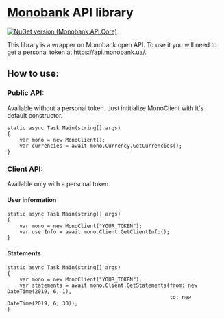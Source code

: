 # [Monobank](https://www.monobank.ua) API library
[![NuGet version (Monobank.API.Core)](https://img.shields.io/nuget/v/Monobank.API.Core.svg?style=flat-square)](https://www.nuget.org/packages/Monobank.API.Core/)

This library is a wrapper on Monobank open API. To use it you will need to get a personal token at https://api.monobank.ua/.
## How to use:
### Public API:
Available without a personal token. Just intitialize MonoClient with it's default constructor.
```
static async Task Main(string[] args)
{
    var mono = new MonoClient();
    var currencies = await mono.Currency.GetCurrencies();
}
```
### Client API:
Available only with a personal token.
#### User information 

```
static async Task Main(string[] args)
{
    var mono = new MonoClient("YOUR_TOKEN");
    var userInfo = await mono.Client.GetClientInfo();
}
```
#### Statements
```
static async Task Main(string[] args)
{
    var mono = new MonoClient("YOUR_TOKEN");
    var statements = await mono.Client.GetStatements(from: new DateTime(2019, 6, 1), 
                                                     to: new DateTime(2019, 6, 30));
}
```
